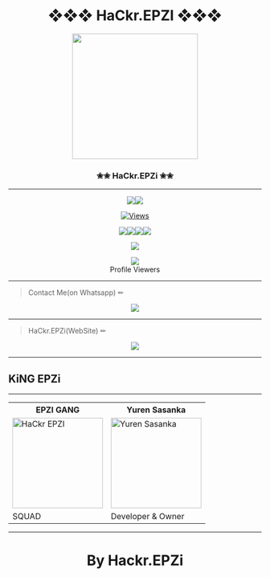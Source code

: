 <div align="center"><h1>❖❖❖ HaCkr.EPZI ❖❖❖</h1><a href="https://github.com/KING-MAHASONA-crew"><img src="https://i.ibb.co/YWGmZrD/hckr-epzi-3.png" width="250" height="250"></a><h3>✬✬ HaCkr.EPZi ✬✬</h3></div>


***

<p align="center"><a href="httsp://github.com/KING-MAHASONA-crew"><img src="https://img.shields.io/docker/pulls/ravindu01manoj/sewqueen?style=for-the-badge&logo=docker&label=Docker+Pulls&color=blueviolet"></a><a href="https://github.com/KING-MAHASONA-crew"><img src="https://img.shields.io/docker/image-size/ravindu01manoj/sewqueen?style=for-the-badge&logo=docker&label=Image Size&color=blueviolet"></a></p><p align="center"><a href="https://github.com/KING-MAHASONA-crew"><img src="https://hits.seeyoufarm.com/api/count/incr/badge.svg?url=https%3A%2F%2Fgithub.com%2Fravindu01manoj%2FSew-Queen&count_bg=%2379C83D&title_bg=%23555555&icon=gitpod.svg&icon_color=%23E7E7E7&title=Views&edge_flat=false" alt="Views"/></a></a></p><p align="center"><a href="httsp://github.com/KING-MAHASONA-crew"><img src="https://img.shields.io/github/repo-size/ravindu01manoj/Sew-Queen?color=00ff00&label=Repo%20Size&style=flat-square"></a><a href="httsp://github.com/KING-MAHASONA"><img src="https://img.shields.io/github/license/ravindu01manoj/Sew-Queen?color=00ff00&label=License&style=flat-square"></a><a href="httsp://github.com/KING-MAHASONA-crew"><img src="https://img.shields.io/github/languages/top/ravindu01manoj/Sew-Queen?color=00ff00&label=Python&style=flat-square"></a><a href="httsp://github.com/KING-MAHASONA-crew"><img src="https://img.shields.io/badge/Programmer-Yuren%20Sasanka-blueviolet"></a></p><p align="center"><a href="https://t.me/KING_MAHASONA"><img src="https://img.shields.io/badge/Contact%20Me%20On%20Telegrame-Yuren_Sasanka-success"></a></p>
<div align="center"><img src="https://profile-counter.glitch.me/ravindu01manoj/count.svg" /><br>Profile Viewers</div>



***
> Contact Me(on Whatsapp) ✏
<div align="center"><a href="http://wa.me/94759554531"><img src="https://img.shields.io/badge/Contact%20Me%20On%20Whatsapp-EPZI-success"></a></div>

---
> HaCkr.EPZi(WebSite) ✏
<div align="center"><a href="http://www.hackr-epzi.ml/"><img src="https://img.shields.io/badge/Website-hackr_epzi.ml-success"></a></div>

***
<div aline='center'><h2> KiNG EPZi </h2></div>

***


<table><tr><th>EPZI GANG</th><th> Yuren Sasanka </th></tr><td><a href="http://www.hackr-epzi.ml/"><img src="https://i.ibb.co/d4ZnCrb/hckrepzi4.png" width="180" alt="HaCkr EPZI"></a></td><td><a href="https://github.com/HaCkr-EPZI-public"><img src="https://i.ibb.co/1rrtcKR/Seeya-Airtel-20220217-092411.jpg" width="180" alt="Yuren Sasanka"></a></td></tr><tr><td>  SQUAD</td><td>Developer & Owner </td></tr></tr></table>


***
<div align="center"><h1>By Hackr.EPZi</h1><a href="http://www.hackr-epzi.ml/"></a></div>
